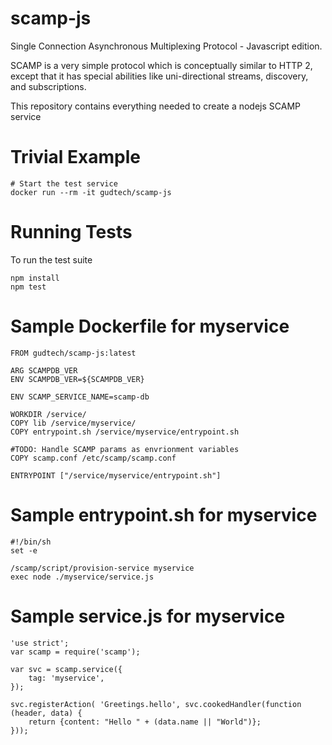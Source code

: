# scamp-js
Single Connection Asynchronous Multiplexing Protocol - Javascript edition.

SCAMP is a very simple protocol which is conceptually similar to HTTP 2, except that it has special abilities like uni-directional streams, discovery, and subscriptions.

This repository contains everything needed to create a nodejs SCAMP service

# Trivial Example

    # Start the test service
    docker run --rm -it gudtech/scamp-js

# Running Tests

To run the test suite

    npm install
    npm test

# Sample Dockerfile for myservice

```
FROM gudtech/scamp-js:latest

ARG SCAMPDB_VER
ENV SCAMPDB_VER=${SCAMPDB_VER}

ENV SCAMP_SERVICE_NAME=scamp-db

WORKDIR /service/
COPY lib /service/myservice/
COPY entrypoint.sh /service/myservice/entrypoint.sh

#TODO: Handle SCAMP params as envrionment variables
COPY scamp.conf /etc/scamp/scamp.conf

ENTRYPOINT ["/service/myservice/entrypoint.sh"]
```

# Sample entrypoint.sh for myservice

```
#!/bin/sh
set -e

/scamp/script/provision-service myservice
exec node ./myservice/service.js
```

# Sample service.js for myservice

```
'use strict';
var scamp = require('scamp');

var svc = scamp.service({
    tag: 'myservice',
});

svc.registerAction( 'Greetings.hello', svc.cookedHandler(function (header, data) {
    return {content: "Hello " + (data.name || "World")};
}));
```
